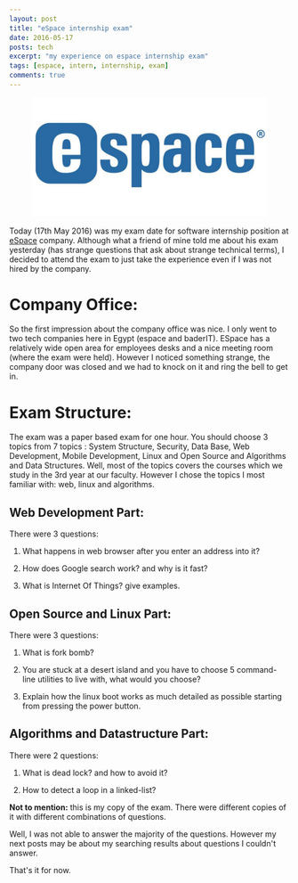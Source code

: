 ```yaml
---
layout: post
title: "eSpace internship exam"
date: 2016-05-17
posts: tech
excerpt: "my experience on espace internship exam"
tags: [espace, intern, internship, exam]
comments: true
---
```

<figure>
	<a href="http://www.espace.com.eg"><img src="../assets/img/espace.jpg"></a>
</figure>

Today (17th May 2016) was my exam date for software internship position at [eSpace](http://www.espace.com.eg) company. Although what a friend of mine told me about his exam yesterday (has strange questions that ask about strange technical terms), I decided to attend the exam to just take the experience even if I was not hired by the company.

# Company Office:

So the first impression about the company office was nice. I only went to two tech companies here in Egypt (espace and baderIT). ESpace has a relatively wide open area for employees desks and a nice meeting room (where the exam were held). However I noticed something strange, the company door was closed and we had to knock on it and ring the bell to get in.

# Exam Structure:

The exam was a paper based exam for one hour. You should choose 3 topics from 7 topics : System Structure, Security, Data Base, Web Development, Mobile Development, Linux and Open Source and Algorithms and Data Structures. Well, most of the topics covers the courses which we study in the 3rd year at our faculty. However I chose the topics I most familiar with: web, linux and algorithms.


## Web Development Part:

There were 3 questions:

1. What happens in web browser after you enter an address into it?

2. How does Google search work? and why is it fast?

3. What is Internet Of Things? give examples.



## Open Source and Linux Part:

There were 3 questions:

1. What is fork bomb?

2. You are stuck at a desert island and you have to choose 5 command-line utilities to live with, what would you choose?

3. Explain how the linux boot works as much detailed as possible starting from pressing the power button.


## Algorithms and Datastructure Part:

There were 2 questions:

1. What is dead lock? and how to avoid it?

2. How to detect a loop in a linked-list?


**Not to mention:** this is my copy of the exam. There were different copies of it with different combinations of questions.

Well, I was not able to answer the majority of the questions. However my next posts may be about my searching results about questions I couldn't answer.

That's it for now.
